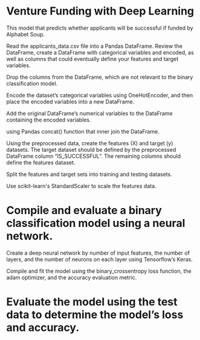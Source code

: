 # Venture Funding with Deep Learning
This model that predicts whether applicants will be successful if funded by Alphabet Soup.

Read the applicants_data.csv file into a Pandas DataFrame. Review the DataFrame, create a DataFrame with categorical variables and encoded, as well as columns that could eventually define your features and target variables.

Drop the columns from the DataFrame, which are  not relevant to the binary classification model.

Encode the dataset’s categorical variables using OneHotEncoder, and then place the encoded variables into a new DataFrame.

Add the original DataFrame’s numerical variables to the DataFrame containing the encoded variables.

using Pandas concat() function that inner join the DataFrame.

Using the preprocessed data, create the features (X) and target (y) datasets. The target dataset should be defined by the preprocessed DataFrame column “IS_SUCCESSFUL”. The remaining columns should define the features dataset.

Split the features and target sets into training and testing datasets.

Use scikit-learn's StandardScaler to scale the features data.

# Compile and evaluate a binary classification model using a neural network.

Create a deep neural network by  number of input features, the number of layers, and the number of neurons on each layer using Tensorflow’s Keras.

Compile and fit the model using the binary_crossentropy loss function, the adam optimizer, and the accuracy evaluation metric.


# Evaluate the model using the test data to determine the model’s loss and accuracy.

